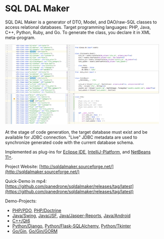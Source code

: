 # SQL DAL Maker
SQL DAL Maker is a generator of DTO, Model, and DAO/raw-SQL classes to access relational databases. Target programming languages: PHP, Java, C++, Python, Ruby, and Go. To generate the class, you declare it in XML meta-program.

![SQL DAL Maker](sdm_dj-sa.png)

At the stage of code generation, the target database must exist and be available for JDBC connection.
"Live" JDBC metadata are used to synchronize generated code with the current database schema.

Implemented as plug-ins for [Eclipse IDE](http://marketplace.eclipse.org/content/sql-dal-maker), [IntelliJ-Platform](http://plugins.jetbrains.com/plugin/7092), and [NetBeans 11+](https://github.com/panedrone/sqldalmaker/releases/tag/latest).

Project Website: [http://sqldalmaker.sourceforge.net/](http://sqldalmaker.sourceforge.net/)

Quick-Demo in mp4: [https://github.com/panedrone/sqldalmaker/releases/tag/latest](https://github.com/panedrone/sqldalmaker/releases/tag/latest)

Demo-Projects:
* [PHP/PDO](https://github.com/panedrone/sdm_demo_php_todolist), [PHP/Doctrine](https://github.com/panedrone/sdm_demo_todolist_php_doctrine)
* [Java/Swing](https://github.com/panedrone/sdm_demo_swing_thesaurus), [Java/JSF](https://github.com/panedrone/sdm_demo_jsf_todolist), [Java/Jasper-Reports](https://github.com/panedrone/sdm_demo_jasper_reports_northwindEF), [Java/Android](https://github.com/panedrone/sdm_demo_android_thesaurus)
* [C++/Qt6](https://github.com/panedrone/sdm_demo_qt6_thesaurus)
* [Python/Django](https://github.com/panedrone/sdm_demo_django_todolist_sqlite3), [Python/Flask-SQLAlchemy](https://github.com/panedrone/sdm_demo_flask_sqlalchemy_todolist), [Python/Tkinter](https://github.com/panedrone/sdm_demo_python_tkinter_github_stat)
* [Go/Gin](https://github.com/panedrone/sdm_demo_go_todolist), [Go/Gin/GORM](https://github.com/panedrone/sdm_demo_gorm_todolist)
